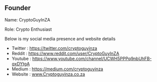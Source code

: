 ## Founder

Name: CryptoGuyInZA

Role: Crypto Enthusiast

Below is my social media presence and website details

* Twitter   :  https://twitter.com/cryptoguyinza
* Reddit    :  https://www.reddit.com/user/CryptoGuyInZA
* Youtube   :  https://www.youtube.com/channel/UCWH5PPPq9nbUhFB-qxDYtgA
* Medium    :  https://medium.com/cryptoguyinza
* Website   :  www.Cryptoguyinza.co.za

